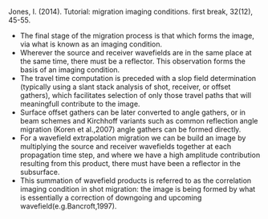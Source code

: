 Jones, I. (2014). Tutorial: migration imaging conditions. first break, 32(12), 45-55.
+ The final stage of the migration process is that which forms the image, via what is known as an imaging condition.
+ Wherever the source and receiver wavefields are in the same place at the same time, there must be a reflector. This observation forms the basis of an imaging condition.
+ The travel time computation is preceded with a slop field determination (typically using a slant stack analysis of shot, receiver, or offset gathers), which facilitates selection of only those travel paths that will meaningfull contribute to the image.
+ Surface offset gathers can be later converted to angle gathers, or in beam schemes and Kirchhoff variants such as common reflection angle migration (Koren et al.,2007) angle gathers can be formed directly.
+ For a wavefield extrapolation migration we can be build an image by multiplying the source and receiver wavefields together at each propagation time step, and where we have a high amplitude contribution resulting from this product, there must have been a reflector in the subsurface.
+ This summation of wavefield products is referred to as the correlation imaging condition in shot migration: the image is being formed by what is essentially a correction of downgoing and upcoming wavefield(e.g.Bancroft,1997). 
